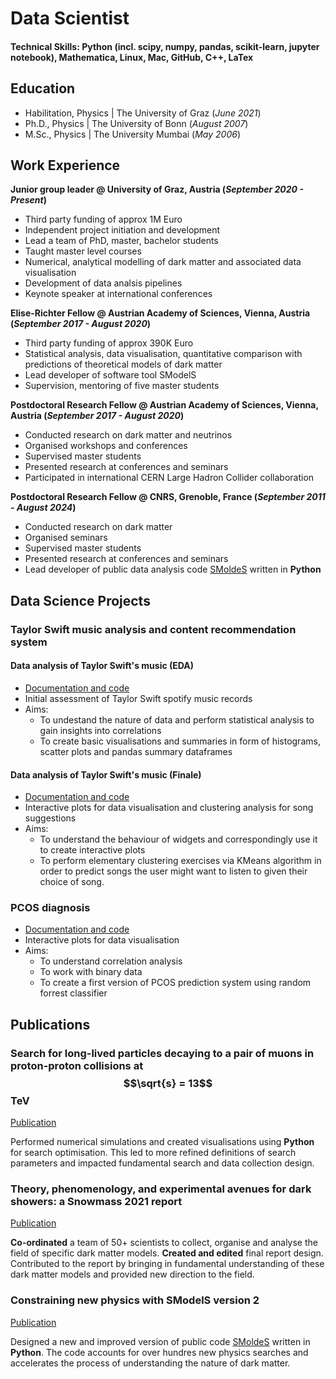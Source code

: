 # Data Scientist

#### Technical Skills: Python (incl. scipy, numpy, pandas, scikit-learn, jupyter notebook), Mathematica, Linux, Mac, GitHub, C++, LaTex

## Education
- Habilitation, Physics | The University of Graz (_June 2021_)  		
- Ph.D., Physics | The University of Bonn (_August 2007_)								       		
- M.Sc., Physics	| The University Mumbai (_May 2006_)	 			        		

## Work Experience
**Junior group leader @ University of Graz, Austria (_September 2020 - Present_)**
- Third party funding of approx 1M Euro
- Independent project initiation and development
- Lead a team of PhD, master, bachelor students
- Taught master level courses
- Numerical, analytical modelling of dark matter and associated data visualisation
- Development of data analsis pipelines
- Keynote speaker at international conferences

**Elise-Richter Fellow @ Austrian Academy of Sciences, Vienna, Austria (_September 2017 - August 2020_)**
- Third party funding of approx 390K Euro
- Statistical analysis, data visualisation, quantitative comparison with predictions of theoretical models of dark matter
- Lead developer of software tool SModelS
- Supervision, mentoring of five master students

**Postdoctoral Research Fellow @ Austrian Academy of Sciences, Vienna, Austria (_September 2017 - August 2020_)**
- Conducted research on dark matter and neutrinos
- Organised workshops and conferences
- Supervised master students
- Presented research at conferences and seminars
- Participated in international CERN Large Hadron Collider collaboration
  
**Postdoctoral Research Fellow @ CNRS, Grenoble, France (_September 2011 - August 2024_)**
- Conducted research on dark matter
- Organised seminars
- Supervised master students
- Presented research at conferences and seminars
- Lead developer of public data analysis code [SMoldeS](https://smodels.github.io/) written in **Python**

## Data Science Projects
### Taylor Swift music analysis and content recommendation system
#### Data analysis of Taylor Swift's music (EDA) 
- [Documentation and code](./projects/Taylor_Swift_dataanalysis.html)
- Initial assessment of Taylor Swift spotify music records
- Aims:
  * To undestand the nature of data and perform statistical analysis to gain insights into correlations
  * To create basic visualisations and summaries in form of histograms, scatter plots and pandas summary dataframes

#### Data analysis of Taylor Swift's music  (Finale)
- [Documentation and code](./projects/T_Swift_Finale.html)
- Interactive plots for data visualisation and clustering analysis for song suggestions 
- Aims:
  * To understand the behaviour of widgets and correspondingly use it to create interactive plots 
  * To perform elementary clustering exercises via KMeans algorithm in order to predict songs the user might want to listen to given their choice of song. 

### PCOS diagnosis
- [Documentation and code](./projects/T_Swift_Finale.html)
- Interactive plots for data visualisation
- Aims: 
  * To understand correlation analysis 
  * To work with binary data
  * To create a first version of PCOS prediction system using random forrest classifier

## Publications
### Search for long-lived particles decaying to a pair of muons in proton-proton collisions at $$\sqrt{s} = 13$$ TeV
[Publication](https://doi.org/10.1007/JHEP05(2023)228)

Performed numerical simulations and created visualisations using **Python** for search optimisation. This led to more refined definitions of search parameters and impacted fundamental search and data collection design. 

### Theory, phenomenology, and experimental avenues for dark showers: a Snowmass 2021 report
[Publication](https://doi.org/10.1140/epjc/s10052-022-11048-8)

**Co-ordinated** a team of 50+ scientists to collect, organise and analyse the field of specific dark matter models. **Created and edited** final report design. Contributed to the report by bringing in fundamental understanding of these dark matter models and provided new direction to the field. 

### Constraining new physics with SModelS version 2
[Publication](https://doi.org/10.1007/JHEP08(2022)068) 

Designed a new and improved version of public code [SMoldeS](https://smodels.github.io/) written in **Python**. The code accounts for over hundres new physics searches and accelerates the process of understanding the nature of dark matter.
